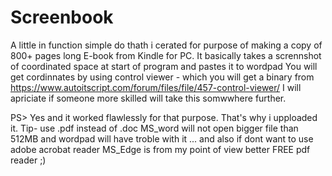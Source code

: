 # Screenbook
A little in function simple do thath i cerated for purpose of making a copy of 800+ pages long E-book from Kindle for PC.
It basically takes a scrennshot of coordinated space at start of program and pastes it to wordpad 
You will get cordinnates by using control viewer - which you will get a binary from https://www.autoitscript.com/forum/files/file/457-control-viewer/ 
I will apriciate if someone more skilled will take this somwwhere further.

PS> Yes and it worked flawlessly for that purpose. That's why i upploaded it.
Tip- use .pdf instead of .doc MS_word will not open bigger file than 512MB and wordpad will have troble with it ... and also if dont want to use adobe acrobat reader MS_Edge is from my point of view better FREE pdf reader ;) 
